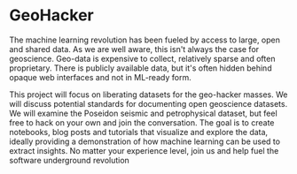 # GeoHacker

The machine learning revolution has been fueled by access to large, open and shared data.  As we are well aware, this isn't always the case for geoscience.  Geo-data is expensive to collect, relatively sparse and often proprietary.  There is publicly available data, but it's often hidden behind opaque web interfaces and not in ML-ready form.

This project will focus on liberating datasets for the geo-hacker masses.  We will discuss potential standards for documenting open geoscience datasets.  We will examine the Poseidon seismic and petrophysical dataset, but feel free to hack on your own and join the conversation.  The goal is to create notebooks, blog posts and tutorials that visualize and explore the data, ideally providing a demonstration of how machine learning can be used to extract insights.  No matter your experience level, join us and help fuel the software underground revolution

